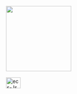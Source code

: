 <div align="center" style="display:flex">
  <a href="https://github.com/pedrobalen">
  <img height="180em" src="https://github-readme-stats.vercel.app/api/top-langs/?username=pedrobalen&theme=dark&show_icons=true&hide_border=true&layout=compact"/>
</div>
<div style="display: inline_block"><br>
  <img align="center" alt="ecs-Js" height="30" width="40" src="https://cdn.jsdelivr.net/gh/devicons/devicon@latest/icons/java/java-original.svg" />
<div>
